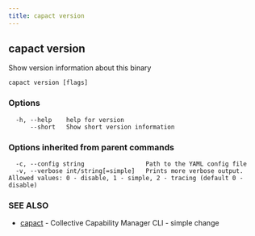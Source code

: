 ```yaml
---
title: capact version
---
```


## capact version

Show version information about this binary

```
capact version [flags]
```

### Options

```
  -h, --help    help for version
      --short   Show short version information
```

### Options inherited from parent commands

```
  -c, --config string                 Path to the YAML config file
  -v, --verbose int/string[=simple]   Prints more verbose output. Allowed values: 0 - disable, 1 - simple, 2 - tracing (default 0 - disable)
```

### SEE ALSO

* [capact](capact.md)	 - Collective Capability Manager CLI - simple change

